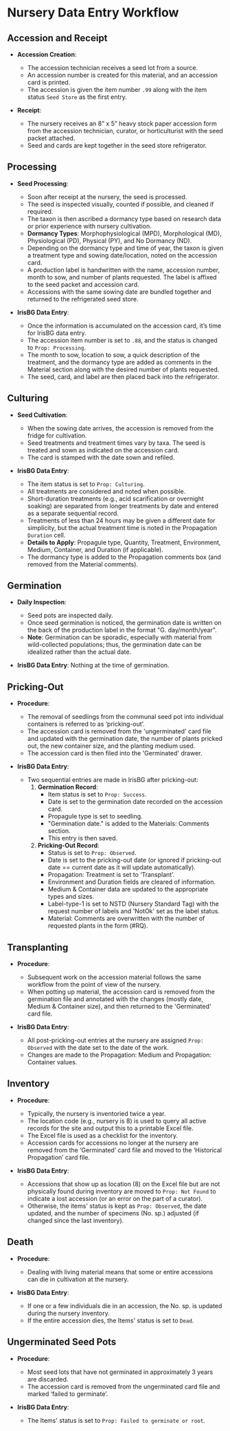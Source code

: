 
# Nursery Data Entry Workflow

## Accession and Receipt

- **Accession Creation**:
  - The accession technician receives a seed lot from a source.
  - An accession number is created for this material, and an accession card is printed.
  - The accession is given the item number `.99` along with the item status `Seed Store` as the first entry.
  
- **Receipt**:
  - The nursery receives an 8” x 5” heavy stock paper accession form from the accession technician, curator, or horticulturist with the seed packet attached.
  - Seed and cards are kept together in the seed store refrigerator.

## Processing

- **Seed Processing**:
  - Soon after receipt at the nursery, the seed is processed.
  - The seed is inspected visually, counted if possible, and cleaned if required.
  - The taxon is then ascribed a dormancy type based on research data or prior experience with nursery cultivation.
  - **Dormancy Types**: Morphophysiological (MPD), Morphological (MD), Physiological (PD), Physical (PY), and No Dormancy (ND).
  - Depending on the dormancy type and time of year, the taxon is given a treatment type and sowing date/location, noted on the accession card.
  - A production label is handwritten with the name, accession number, month to sow, and number of plants requested. The label is affixed to the seed packet and accession card.
  - Accessions with the same sowing date are bundled together and returned to the refrigerated seed store.

- **IrisBG Data Entry**:
  - Once the information is accumulated on the accession card, it’s time for IrisBG data entry.
  - The accession item number is set to `.88`, and the status is changed to `Prop: Processing`.
  - The month to sow, location to sow, a quick description of the treatment, and the dormancy type are added as comments in the Material section along with the desired number of plants requested.
  - The seed, card, and label are then placed back into the refrigerator.

## Culturing

- **Seed Cultivation**:
  - When the sowing date arrives, the accession is removed from the fridge for cultivation.
  - Seed treatments and treatment times vary by taxa. The seed is treated and sown as indicated on the accession card.
  - The card is stamped with the date sown and refiled.

- **IrisBG Data Entry**:
  - The item status is set to `Prop: Culturing`.
  - All treatments are considered and noted when possible.
  - Short-duration treatments (e.g., acid scarification or overnight soaking) are separated from longer treatments by date and entered as a separate sequential record.
  - Treatments of less than 24 hours may be given a different date for simplicity, but the actual treatment time is noted in the Propagation `Duration` cell.
  - **Details to Apply**: Propagule type, Quantity, Treatment, Environment, Medium, Container, and Duration (if applicable).
  - The dormancy type is added to the Propagation comments box (and removed from the Material comments).

## Germination

- **Daily Inspection**:
  - Seed pots are inspected daily.
  - Once seed germination is noticed, the germination date is written on the back of the production label in the format "G. day/month/year".
  - **Note**: Germination can be sporadic, especially with material from wild-collected populations; thus, the germination date can be idealized rather than the actual date.
  
- **IrisBG Data Entry**: Nothing at the time of germination.

## Pricking-Out

- **Procedure**:
  - The removal of seedlings from the communal seed pot into individual containers is referred to as ‘pricking-out’.
  - The accession card is removed from the 'ungerminated' card file and updated with the germination date, the number of plants pricked out, the new container size, and the planting medium used.
  - The accession card is then filed into the 'Germinated' drawer.

- **IrisBG Data Entry**:
  - Two sequential entries are made in IrisBG after pricking-out:
    1. **Germination Record**:
       - Item status is set to `Prop: Success`.
       - Date is set to the germination date recorded on the accession card.
       - Propagule type is set to seedling.
       - "Germination date." is added to the Materials: Comments section.
       - This entry is then saved.
    2. **Pricking-Out Record**:
       - Status is set to `Prop: Observed`.
       - Date is set to the pricking-out date (or ignored if pricking-out date == current date as it will update automatically).
       - Propagation: Treatment is set to ‘Transplant’.
       - Environment and Duration fields are cleared of information.
       - Medium & Container data are updated to the appropriate types and sizes.
       - Label-type-1 is set to NSTD (Nursery Standard Tag) with the request number of labels and 'NotOk' set as the label status.
       - Material: Comments are overwritten with the number of requested plants in the form (#RQ).

## Transplanting

- **Procedure**:
  - Subsequent work on the accession material follows the same workflow from the point of view of the nursery.
  - When potting up material, the accession card is removed from the germination file and annotated with the changes (mostly date, Medium & Container size), and then returned to the 'Germinated' card file.

- **IrisBG Data Entry**:
  - All post-pricking-out entries at the nursery are assigned `Prop: Observed` with the date set to the date of the work.
  - Changes are made to the Propagation: Medium and Propagation: Container values.

## Inventory

- **Procedure**:
  - Typically, the nursery is inventoried twice a year.
  - The location code (e.g., nursery is 8) is used to query all active records for the site and output this to a printable Excel file.
  - The Excel file is used as a checklist for the inventory.
  - Accession cards for accessions no longer at the nursery are removed from the ‘Germinated’ card file and moved to the ‘Historical Propagation’ card file.

- **IrisBG Data Entry**:
  - Accessions that show up as location (8) on the Excel file but are not physically found during inventory are moved to `Prop: Not Found` to indicate a lost accession (or an error on the part of a curator).
  - Otherwise, the items' status is kept as `Prop: Observed`, the date updated, and the number of specimens (No. sp.) adjusted (if changed since the last inventory).

## Death

- **Procedure**:
  - Dealing with living material means that some or entire accessions can die in cultivation at the nursery.

- **IrisBG Data Entry**:
  - If one or a few individuals die in an accession, the No. sp. is updated during the nursery inventory.
  - If the entire accession dies, the Items' status is set to `Dead`.

## Ungerminated Seed Pots

- **Procedure**:
  - Most seed lots that have not germinated in approximately 3 years are discarded.
  - The accession card is removed from the ungerminated card file and marked ‘failed to germinate’.

- **IrisBG Data Entry**:
  - The Items' status is set to `Prop: Failed to germinate or root`.
